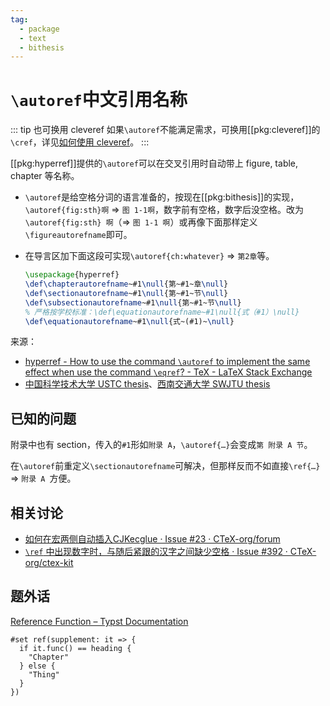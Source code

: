 ```yaml
---
tag:
  - package
  - text
  - bithesis
---
```


# `\autoref`中文引用名称

<!--
  https://github.com/BITNP/BIThesis/discussions/400
  https://github.com/BITNP/BIThesis/issues/38#issuecomment-631185830
-->

::: tip 也可换用 cleveref
如果`\autoref`不能满足需求，可换用[[pkg:cleveref]]的`\cref`，详见[如何使用 cleveref](./cleveref.md)。
:::

[[pkg:hyperref]]提供的`\autoref`可以在交叉引用时自动带上 figure, table, chapter 等名称。

- `\autoref`是给空格分词的语言准备的，按现在[[pkg:bithesis]]的实现，`\autoref{fig:sth}啊` ⇒ `图 1-1啊`，数字前有空格，数字后没空格。改为`\autoref{fig:sth} 啊`（⇒ `图 1-1 啊`）或再像下面那样定义`\figureautorefname`即可。

- 在导言区加下面这段可实现`\autoref{ch:whatever}` ⇒ `第2章`等。

  ```latex
  \usepackage{hyperref}
  \def\chapterautorefname~#1\null{第~#1~章\null}
  \def\sectionautorefname~#1\null{第~#1~节\null}
  \def\subsectionautorefname~#1\null{第~#1~节\null}
  % 严格按学校标准：\def\equationautorefname~#1\null{式（#1）\null}
  \def\equationautorefname~#1\null{式~(#1)~\null}
  ```

来源：

- [hyperref - How to use the command `\autoref` to implement the same effect when use the command `\eqref`? - TeX - LaTeX Stack Exchange](https://tex.stackexchange.com/a/66150/82731)
- [中国科学技术大学 USTC thesis](https://github.com/ustctug/ustcthesis/blob/3900c0d711c01972ccf57fedb14911d1d7dc711b/ustcthesis.cls#L3232-L3250)、[西南交通大学 SWJTU thesis](https://github.com/swjtutug/swjtuthesis/blob/4b2869b8de1ebe87b24028d59a6f2f6751788772/swjtuthesis.dtx#L810-L824)

## 已知的问题

附录中也有 section，传入的`#1`形如`附录 A`，`\autoref{…}`会变成`第 附录 A 节`。

在`\autoref`前重定义`\sectionautorefname`可解决，但那样反而不如直接`\ref{…} ` ⇒ `附录 A `方便。

## 相关讨论

- [如何在宏两侧自动插入CJKecglue · Issue #23 · CTeX-org/forum](https://github.com/CTeX-org/forum/issues/23)
- [`\ref` 中出现数字时，与随后紧跟的汉字之间缺少空格 · Issue #392 · CTeX-org/ctex-kit](https://github.com/CTeX-org/ctex-kit/issues/392)

## 题外话

[Reference Function – Typst Documentation](https://typst.app/docs/reference/model/ref/#parameters-supplement)

```typst
#set ref(supplement: it => {
  if it.func() == heading {
    "Chapter"
  } else {
    "Thing"
  }
})
```

